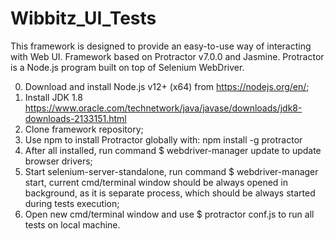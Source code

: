 # Wibbitz_UI_Tests
This framework is designed to provide an easy-to-use way of interacting with Web UI.
Framework based on Protractor v7.0.0 and Jasmine. Protractor is a Node.js program built on top of Selenium WebDriver.

0. Download and install Node.js v12+ (x64) from https://nodejs.org/en/;
1. Install JDK 1.8 https://www.oracle.com/technetwork/java/javase/downloads/jdk8-downloads-2133151.html
2. Clone framework repository;
3. Use npm to install Protractor globally with: npm install -g protractor
4. After all installed, run command $ webdriver-manager update to update browser drivers;
5. Start selenium-server-standalone, run command $ webdriver-manager start, current cmd/terminal window should be always opened in background, as it is separate process, which should be always started during tests execution;
6. Open new cmd/terminal window and use $ protractor conf.js to run all tests on local machine.